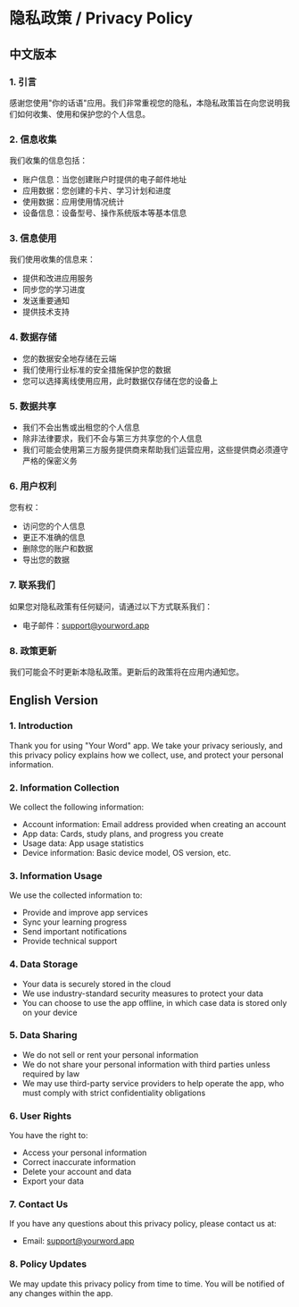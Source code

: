 # 隐私政策 / Privacy Policy

## 中文版本

### 1. 引言

感谢您使用"你的话语"应用。我们非常重视您的隐私，本隐私政策旨在向您说明我们如何收集、使用和保护您的个人信息。

### 2. 信息收集

我们收集的信息包括：

-   账户信息：当您创建账户时提供的电子邮件地址
-   应用数据：您创建的卡片、学习计划和进度
-   使用数据：应用使用情况统计
-   设备信息：设备型号、操作系统版本等基本信息

### 3. 信息使用

我们使用收集的信息来：

-   提供和改进应用服务
-   同步您的学习进度
-   发送重要通知
-   提供技术支持

### 4. 数据存储

-   您的数据安全地存储在云端
-   我们使用行业标准的安全措施保护您的数据
-   您可以选择离线使用应用，此时数据仅存储在您的设备上

### 5. 数据共享

-   我们不会出售或出租您的个人信息
-   除非法律要求，我们不会与第三方共享您的个人信息
-   我们可能会使用第三方服务提供商来帮助我们运营应用，这些提供商必须遵守严格的保密义务

### 6. 用户权利

您有权：

-   访问您的个人信息
-   更正不准确的信息
-   删除您的账户和数据
-   导出您的数据

### 7. 联系我们

如果您对隐私政策有任何疑问，请通过以下方式联系我们：

-   电子邮件：support@yourword.app

### 8. 政策更新

我们可能会不时更新本隐私政策。更新后的政策将在应用内通知您。

## English Version

### 1. Introduction

Thank you for using "Your Word" app. We take your privacy seriously, and this privacy policy explains how we collect, use, and protect your personal information.

### 2. Information Collection

We collect the following information:

-   Account information: Email address provided when creating an account
-   App data: Cards, study plans, and progress you create
-   Usage data: App usage statistics
-   Device information: Basic device model, OS version, etc.

### 3. Information Usage

We use the collected information to:

-   Provide and improve app services
-   Sync your learning progress
-   Send important notifications
-   Provide technical support

### 4. Data Storage

-   Your data is securely stored in the cloud
-   We use industry-standard security measures to protect your data
-   You can choose to use the app offline, in which case data is stored only on your device

### 5. Data Sharing

-   We do not sell or rent your personal information
-   We do not share your personal information with third parties unless required by law
-   We may use third-party service providers to help operate the app, who must comply with strict confidentiality obligations

### 6. User Rights

You have the right to:

-   Access your personal information
-   Correct inaccurate information
-   Delete your account and data
-   Export your data

### 7. Contact Us

If you have any questions about this privacy policy, please contact us at:

-   Email: support@yourword.app

### 8. Policy Updates

We may update this privacy policy from time to time. You will be notified of any changes within the app.
